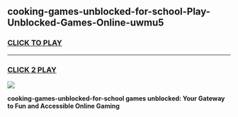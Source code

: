 
## cooking-games-unblocked-for-school-Play-Unblocked-Games-Online-uwmu5
<h3>
<a href="https://premium76.site?title=cooking-games-unblocked-for-school&ref=24A">CLICK TO PLAY</a></h3>
<hr>

<h3>
<a href="https://premium76.site?title=cooking-games-unblocked-for-school&ref=24A">CLICK 2 PLAY</a>
  
</h3>

<a href="https://premium76.site?title=cooking-games-unblocked-for-school&ref=24A"><img src="https://clearcache.store/games.png"></a>


**cooking-games-unblocked-for-school games unblocked: Your Gateway to Fun and Accessible Online Gaming**
